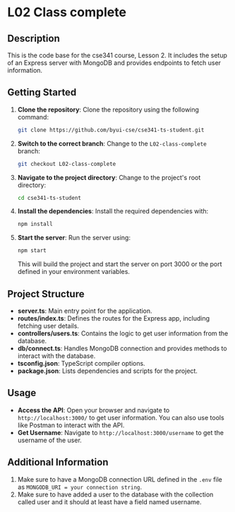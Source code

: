 # L02 Class complete
## Description
This is the code base for the cse341 course, Lesson 2. It includes the setup of an Express server with MongoDB and provides endpoints to fetch user information.

## Getting Started

1. **Clone the repository**: Clone the repository using the following command:
   ```bash
   git clone https://github.com/byui-cse/cse341-ts-student.git
   ```

2. **Switch to the correct branch**: Change to the `L02-class-complete` branch:
   ```bash
   git checkout L02-class-complete
   ```

3. **Navigate to the project directory**: Change to the project's root directory:
   ```bash
   cd cse341-ts-student
   ```

4. **Install the dependencies**: Install the required dependencies with:
   ```bash
   npm install
   ```

5. **Start the server**: Run the server using:
   ```bash
   npm start
   ```
   This will build the project and start the server on port 3000 or the port defined in your environment variables.

## Project Structure

- **server.ts**: Main entry point for the application.
- **routes/index.ts**: Defines the routes for the Express app, including fetching user details.
- **controllers/users.ts**: Contains the logic to get user information from the database.
- **db/connect.ts**: Handles MongoDB connection and provides methods to interact with the database.
- **tsconfig.json**: TypeScript compiler options.
- **package.json**: Lists dependencies and scripts for the project.

## Usage

- **Access the API**: Open your browser and navigate to `http://localhost:3000/` to get user information. You can also use tools like Postman to interact with the API.
- **Get Username**: Navigate to `http://localhost:3000/username` to get the username of the user.


## Additional Information
1. Make sure to have a MongoDB connection URL defined in the `.env` file as `MONGODB_URI = your connection string`. 
2. Make sure to have added a user to the database with the collection called user and it should at least have a field named username.

